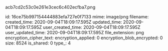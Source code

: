 acb7cd2c53c0e261e3cec6c402ecfba7.png

id: 16ce75b997154444883efa727e0f7133
mime: image/png
filename: 
created_time: 2020-09-04T18:09:17.595Z
updated_time: 2020-09-04T18:09:17.595Z
user_created_time: 2020-09-04T18:09:17.595Z
user_updated_time: 2020-09-04T18:09:17.595Z
file_extension: png
encryption_cipher_text: 
encryption_applied: 0
encryption_blob_encrypted: 0
size: 8524
is_shared: 0
type_: 4